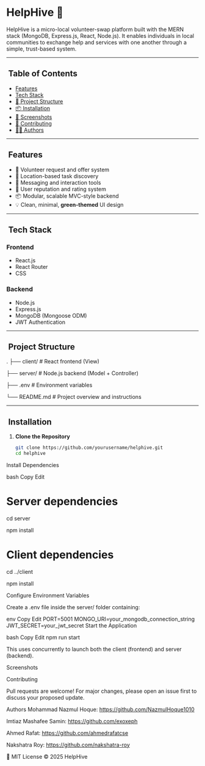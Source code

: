 # HelpHive 🐝

HelpHive is a micro-local volunteer-swap platform built with the MERN stack (MongoDB, Express.js, React, Node.js). It enables individuals in local communities to exchange help and services with one another through a simple, trust-based system.

---

## ​ Table of Contents

- [Features](#🛠️-features)
- [Tech Stack](#⚙️-tech-stack)
- [📁 Project Structure](#project-structure)
- [📦 Installation](#installation)
- [📸 Screenshots](#screenshots)
- [🤝 Contributing](#contributing)
- [🧑‍💻 Authors](#authors)

---

## ​​ Features

- 🤝 Volunteer request and offer system  
- 📍 Location-based task discovery  
- 💬 Messaging and interaction tools  
- 🧾 User reputation and rating system  
- 📦 Modular, scalable MVC-style backend  
- 💡 Clean, minimal, **green-themed** UI design  

---

## ​​ Tech Stack

### Frontend

- React.js  
- React Router  
- CSS  

### Backend

- Node.js  
- Express.js  
- MongoDB (Mongoose ODM)  
- JWT Authentication  

---

## ​ Project Structure

.
├── client/ # React frontend (View)

├── server/ # Node.js backend (Model + Controller)

├── .env # Environment variables

└── README.md # Project overview and instructions


---

## ​ Installation

1. **Clone the Repository**
   ```bash
   git clone https://github.com/yourusername/helphive.git
   cd helphive
Install Dependencies

bash
Copy
Edit

# Server dependencies
cd server

npm install

# Client dependencies
cd ../client

npm install

Configure Environment Variables

Create a .env file inside the server/ folder containing:

env
Copy
Edit
PORT=5001
MONGO_URI=your_mongodb_connection_string
JWT_SECRET=your_jwt_secret
Start the Application

bash
Copy
Edit
npm run start

This uses concurrently to launch both the client (frontend) and server (backend).

Screenshots



Contributing

Pull requests are welcome! For major changes, please open an issue first to discuss your proposed update.

Authors
Mohammad Nazmul Hoque: https://github.com/NazmulHoque1010

Imtiaz Mashafee Samin: https://github.com/exoxeph

Ahmed Rafat: https://github.com/ahmedrafatcse

Nakshatra Roy: https://github.com/nakshatra-roy

📄 MIT License © 2025 HelpHive
